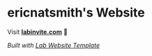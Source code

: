 
# ericnatsmith's Website

Visit **[labinvite.com](http://labinvite.com)** 🚀

_Built with [Lab Website Template](https://greene-lab.gitbook.io/lab-website-template-docs)_

